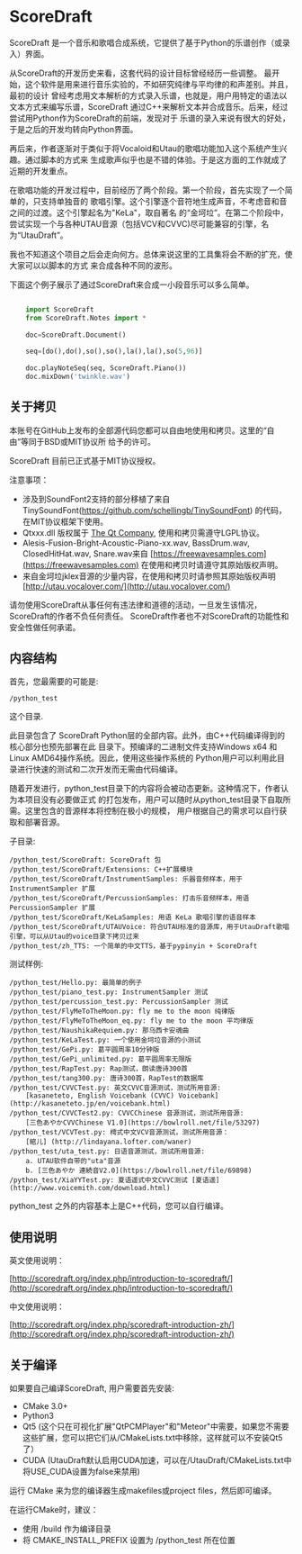 ScoreDraft
================
ScoreDraft 是一个音乐和歌唱合成系统，它提供了基于Python的乐谱创作（或录入）界面。

从ScoreDraft的开发历史来看，这套代码的设计目标曾经经历一些调整。
最开始，这个软件是用来进行音乐实验的，不如研究纯律与平均律的和声差别。并且，最初的设计
曾经考虑用文本解析的方式录入乐谱，也就是，用户用特定的语法以文本方式来编写乐谱，ScoreDraft
通过C++来解析文本并合成音乐。后来，经过尝试用Python作为ScoreDraft的前端，发现对于
乐谱的录入来说有很大的好处，于是之后的开发均转向Python界面。

再后来，作者逐渐对于类似于将Vocaloid和Utau的歌唱功能加入这个系统产生兴趣。通过脚本的方式来
生成歌声似乎也是不错的体验。于是这方面的工作就成了近期的开发重点。

在歌唱功能的开发过程中，目前经历了两个阶段。第一个阶段，首先实现了一个简单的，只支持单独音的
歌唱引擎。这个引擎逐个音符地生成声音，不考虑音和音之间的过渡。这个引擎起名为"KeLa"，取自著名
的“金坷垃”。在第二个阶段中，尝试实现一个与各种UTAU音源（包括VCV和CVVC)尽可能兼容的引擎，名
为“UtauDraft”。

我也不知道这个项目之后会走向何方。总体来说这里的工具集将会不断的扩充，使大家可以以脚本的方式
来合成各种不同的波形。

下面这个例子展示了通过ScoreDraft来合成一小段音乐可以多么简单。

```Python

	import ScoreDraft
	from ScoreDraft.Notes import *
	
	doc=ScoreDraft.Document()
	
	seq=[do(),do(),so(),so(),la(),la(),so(5,96)]
	
	doc.playNoteSeq(seq, ScoreDraft.Piano())
	doc.mixDown('twinkle.wav')

```

## 关于拷贝

本账号在GitHub上发布的全部源代码您都可以自由地使用和拷贝。这里的“自由”等同于BSD或MIT协议所
给予的许可。

ScoreDraft 目前已正式基于MIT协议授权。

注意事项：

* 涉及到SoundFont2支持的部分移植了来自TinySoundFont(https://github.com/schellingb/TinySoundFont) 的代码，在MIT协议框架下使用。
* Qtxxx.dll 版权属于 [The Qt Company](https://www.qt.io/), 使用和拷贝需遵守LGPL协议。
* Alesis-Fusion-Bright-Acoustic-Piano-xx.wav, BassDrum.wav, ClosedHitHat.wav, Snare.wav来自
[https://freewavesamples.com](https://freewavesamples.com)
在使用和拷贝时请遵守其原始版权声明。
* 来自金坷垃jklex音源的少量内容，在使用和拷贝时请参照其原始版权声明
[http://utau.vocalover.com/](http://utau.vocalover.com/)

请勿使用ScoreDraft从事任何有违法律和道德的活动，一旦发生该情况， ScoreDraft的作者不负任何责任。
ScoreDraft作者也不对ScoreDraft的功能性和安全性做任何承诺。

## 内容结构

首先，您最需要的可能是: 

	/python_test 

这个目录.

此目录包含了 ScoreDraft Python层的全部内容。此外，由C++代码编译得到的核心部分也预先部署在此
目录下。预编译的二进制文件支持Windows x64 和Linux AMD64操作系统。因此，使用这些操作系统的
Python用户可以利用此目录进行快速的测试和二次开发而无需由代码编译。

随着开发进行，python_test目录下的内容将会被动态更新。这种情况下，作者认为本项目没有必要做正式
的打包发布，用户可以随时从python_test目录下自取所需。这里包含的音源样本将控制在极小的规模，
用户根据自己的需求可以自行获取和部署音源。


子目录:

	/python_test/ScoreDraft: ScoreDraft 包 
	/python_test/ScoreDraft/Extensions: C++扩展模块
	/python_test/ScoreDraft/InstrumentSamples: 乐器音频样本，用于 InstrumentSampler 扩展
	/python_test/ScoreDraft/PercussionSamples: 打击乐音频样本，用语 PercussionSampler 扩展
	/python_test/ScoreDraft/KeLaSamples: 用语 KeLa 歌唱引擎的语音样本
	/python_test/ScoreDraft/UTAUVoice: 符合UTAU标准的音源库，用于UtauDraft歌唱引擎，可以从Utau的voice目录下拷贝过来
	/python_test/zh_TTS: 一个简单的中文TTS，基于pypinyin + ScoreDraft

测试样例:

	/python_test/Hello.py: 最简单的例子
	/python_test/piano_test.py: InstrumentSampler 测试
	/python_test/percussion_test.py: PercussionSampler 测试
	/python_test/FlyMeToTheMoon.py: fly me to the moon 纯律版
	/python_test/FlyMeToTheMoon_eq.py: fly me to the moon 平均律版
	/python_test/NaushikaRequiem.py: 那乌西卡安魂曲
	/python_test/KeLaTest.py: 一个使用金坷垃音源的小测试
	/python_test/GePi.py: 葛平圆周率10分钟版
	/python_test/GePi_unlimited.py: 葛平圆周率无限版
	/python_test/RapTest.py: Rap测试，朗读唐诗300首
	/python_test/tang300.py: 唐诗300首，RapTest的数据库
	/python_test/CVVCTest.py: 英文CVVC音源测试，测试所用音源:
		[kasaneteto, English Voicebank (CVVC) Voicebank](http://kasaneteto.jp/en/voicebank.html)
	/python_test/CVVCTest2.py: CVVCChinese 音源测试，测试所用音源:
		[三色あやかCVVChinese V1.0](https://bowlroll.net/file/53297)
	/python_test/VCVTest.py: 樗式中文VCV音源测试，测试所用音源：
		[綰儿] (http://lindayana.lofter.com/waner)
	/python_test/uta_test.py: 日语音源测试，测试所用音源:
		a. UTAU软件自带的"uta"音源
		b. [三色あやか 連続音V2.0](https://bowlroll.net/file/69898)
	/python_test/XiaYYTest.py: 夏语遥式中文CVVC测试 [夏语遥](http://www.voicemith.com/download.html)

python_test 之外的内容基本上是C++代码，您可以自行编译。

## 使用说明

英文使用说明：

[http://scoredraft.org/index.php/introduction-to-scoredraft/](http://scoredraft.org/index.php/introduction-to-scoredraft/)


中文使用说明：

[http://scoredraft.org/index.php/scoredraft-introduction-zh/](http://scoredraft.org/index.php/scoredraft-introduction-zh/)

## 关于编译

如果要自己编译ScoreDraft, 用户需要首先安装:

* CMake 3.0+
* Python3
* Qt5 (这个只在可视化扩展"QtPCMPlayer"和"Meteor"中需要，如果您不需要这些扩展，您可以把它们从/CMakeLists.txt中移除，这样就可以不安装Qt5了）
* CUDA (UtauDraft默认启用CUDA加速，可以在/UtauDraft/CMakeLists.txt中将USE_CUDA设置为false来禁用)

运行 CMake 来为您的编译器生成makefiles或project files，然后即可编译。

在运行CMake时，建议：

* 使用 /build 作为编译目录
* 将 CMAKE_INSTALL_PREFIX 设置为 /python_test 所在位置
